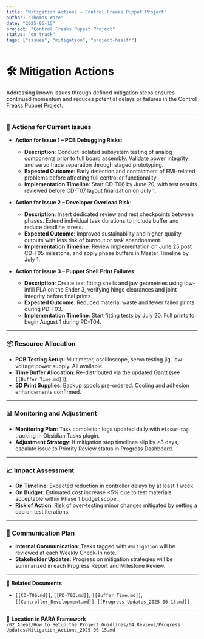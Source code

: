 ```yaml
---
title: "Mitigation Actions – Control Freaks Puppet Project"
author: "Thomas Ware"
date: "2025-06-15"
project: "Control Freaks Puppet Project"
status: "on track"
tags: ["issues", "mitigation", "project-health"]
---
```


# 🛠️ Mitigation Actions

Addressing known issues through defined mitigation steps ensures continued momentum and reduces potential delays or failures in the Control Freaks Puppet Project.

---

### 🔧 Actions for Current Issues

- **Action for Issue 1 – PCB Debugging Risks**:
  - **Description**: Conduct isolated subsystem testing of analog components prior to full board assembly. Validate power integrity and servo trace separation through staged prototyping.
  - **Expected Outcome**: Early detection and containment of EMI-related problems before affecting full controller functionality.
  - **Implementation Timeline**: Start CD-T06 by June 20, with test results reviewed before CD-T07 layout finalization on July 1.

- **Action for Issue 2 – Developer Overload Risk**:
  - **Description**: Insert dedicated review and rest checkpoints between phases. Extend individual task durations to include buffer and reduce deadline stress.
  - **Expected Outcome**: Improved sustainability and higher quality outputs with less risk of burnout or task abandonment.
  - **Implementation Timeline**: Review implementation on June 25 post CD-T05 milestone, and apply phase buffers in Master Timeline by July 1.

- **Action for Issue 3 – Puppet Shell Print Failures**:
  - **Description**: Create test fitting shells and jaw geometries using low-infill PLA on the Ender 3, verifying hinge clearances and joint integrity before final prints.
  - **Expected Outcome**: Reduced material waste and fewer failed prints during PD-T03.
  - **Implementation Timeline**: Start fitting tests by July 20. Full prints to begin August 1 during PD-T04.

---

### 📦 Resource Allocation

- **PCB Testing Setup**: Multimeter, oscilloscope, servo testing jig, low-voltage power supply. All available.
- **Time Buffer Allocation**: Re-distributed via the updated Gantt (see `[[Buffer_Time.md]]`).
- **3D Print Supplies**: Backup spools pre-ordered. Cooling and adhesion enhancements confirmed.

---

### 📊 Monitoring and Adjustment

- **Monitoring Plan**: Task completion logs updated daily with `#issue-tag` tracking in Obsidian Tasks plugin.
- **Adjustment Strategy**: If mitigation step timelines slip by >3 days, escalate issue to Priority Review status in Progress Dashboard.

---

### 📈 Impact Assessment

- **On Timeline**: Expected reduction in controller delays by at least 1 week.
- **On Budget**: Estimated cost increase <5% due to test materials; acceptable within Phase 1 budget scope.
- **Risk of Action**: Risk of over-testing minor changes mitigated by setting a cap on test iterations.

---

### 📣 Communication Plan

- **Internal Communication**: Tasks tagged with `#mitigation` will be reviewed at each Weekly Check-In note.
- **Stakeholder Updates**: Progress on mitigation strategies will be summarized in each Progress Report and Milestone Review.

---

📎 **Related Documents**

- `[[CD-T06.md]]`, `[[PD-T03.md]]`, `[[Buffer_Time.md]]`, `[[Controller_Development.md]]`, `[[Progress Updates_2025-06-15.md]]`

---

📁 **Location in PARA Framework**  
`/02.Areas/How to Setup the Project Guidlines/04.Reviews/Progress Updates/Mitigation_Actions_2025-06-15.md`
